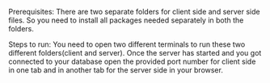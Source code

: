 Prerequisites:
There are two separate folders for client side and server side files.
So you need to install all packages needed separately in both the folders.

Steps to run:
You need to open two different terminals to run these two different folders(client and server).
Once the server has started and you got connected to your database open the provided port number for client side in one tab and in another tab for the server side in your browser.
